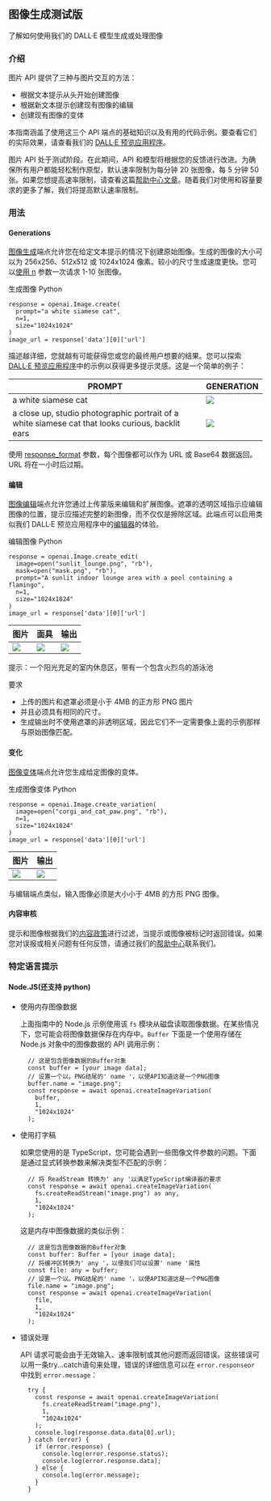 ## 图像生成测试版
了解如何使用我们的 DALL·E 模型生成或处理图像
### 介绍
图片 API 提供了三种与图片交互的方法：

- 根据文本提示从头开始创建图像
- 根据新文本提示创建现有图像的编辑
- 创建现有图像的变体

本指南涵盖了使用这三个 API 端点的基础知识以及有用的代码示例。要查看它们的实际效果，请查看我们的 [DALL·E 预览应用程序](https://labs.openai.com/)。

图片 API 处于测试阶段。在此期间，API 和模型将根据您的反馈进行改进。为确保所有用户都能轻松制作原型，默认速率限制为每分钟 20 张图像，每 5 分钟 50 张。如果您想提高速率限制，请查看这篇[帮助中心文章](https://help.openai.com/en/articles/6696591)。随着我们对使用和容量要求的更多了解，我们将提高默认速率限制。

### 用法
#### Generations
[图像生成](https://beta.openai.com/docs/api-reference/images/create)端点允许您在给定文本提示的情况下创建原始图像。生成的图像的大小可以为 256x256、512x512 或 1024x1024 像素。较小的尺寸生成速度更快。您可以[使用 n](http://localhost:5000/docs/api-reference/images/create#images/create-n) 参数一次请求 1-10 张图像。

生成图像
Python

	response = openai.Image.create(
	  prompt="a white siamese cat",
	  n=1,
	  size="1024x1024"
	)
	image_url = response['data'][0]['url']
描述越详细，您就越有可能获得您或您的最终用户想要的结果。您可以探索 [DALL·E 预览应用程序](https://labs.openai.com/)中的示例以获得更多提示灵感。这是一个简单的例子：

PROMPT| GENERATION
---|---
a white siamese cat| ![](./pic/Delle.webp)	
a close up, studio photographic portrait of a white siamese cat that looks curious, backlit ears|![](./pic/Delle1.webp)	
使用 [response_format](http://localhost:5000/docs/api-reference/images/create#images/create-response_format) 参数，每个图像都可以作为 URL 或 Base64 数据返回。URL 将在一小时后过期。

#### 编辑
[图像编辑](https://beta.openai.com/docs/api-reference/images/create-edit)端点允许您通过上传蒙版来编辑和扩展图像。遮罩的透明区域指示应编辑图像的位置，提示应描述完整的新图像，而不仅仅是擦除区域。此端点可以启用类似我们 DALL·E 预览应用程序中的[编辑器](https://labs.openai.com/editor)的体验。

编辑图像    Python

	response = openai.Image.create_edit(
	  image=open("sunlit_lounge.png", "rb"),
	  mask=open("mask.png", "rb"),
	  prompt="A sunlit indoor lounge area with a pool containing a flamingo",
	  n=1,
	  size="1024x1024"
	)
	image_url = response['data'][0]['url']
图片|面具|输出
---|---|---
![](./pic/image_edit_original.webp)|![](./pic/image_edit_mask.webp)|![](./pic/image_edit_output.webp)
提示：一个阳光充足的室内休息区，带有一个包含火烈鸟的游泳池

要求

- 上传的图片和遮罩必须是小于 4MB 的正方形 PNG 图片
- 并且必须具有相同的尺寸。
- 生成输出时不使用遮罩的非透明区域，因此它们不一定需要像上面的示例那样与原始图像匹配。

#### 变化
[图像变体](https://beta.openai.com/docs/api-reference/images/create-variation)端点允许您生成给定图像的变体。

生成图像变体  Python

	response = openai.Image.create_variation(
	  image=open("corgi_and_cat_paw.png", "rb"),
	  n=1,
	  size="1024x1024"
	)
	image_url = response['data'][0]['url']
图片|输出
---|---
![](./pic/image_variation_original.webp)|![](./pic/image_variation_output.webp)
	
与编辑端点类似，输入图像必须是大小小于 4MB 的方形 PNG 图像。

#### 内容审核
提示和图像根据我们的[内容政策](https://labs.openai.com/policies/content-policy)进行过滤，当提示或图像被标记时返回错误。如果您对误报或相关问题有任何反馈，请通过我们的[帮助中心](https://help.openai.com/)联系我们。

### 特定语言提示
#### Node.JS(还支持 python)
- 使用内存图像数据

	上面指南中的 Node.js 示例使用该 `fs` 模块从磁盘读取图像数据。在某些情况下，您可能会将图像数据保存在内存中。`Buffer` 下面是一个使用存储在 Node.js 对象中的图像数据的 API 调用示例：


		// 这是包含图像数据的Buffer对象
		const buffer = [your image data];
		// 设置一个以。PNG结尾的' name '，以便API知道这是一个PNG图像
		buffer.name = "image.png";
		const response = await openai.createImageVariation(
		  buffer,
		  1,
		  "1024x1024"
		);
- 使用打字稿

	如果您使用的是 TypeScript，您可能会遇到一些图像文件参数的问题。下面是通过显式转换参数来解决类型不匹配的示例：

		// 将 ReadStream 转换为' any '以满足TypeScript编译器的要求
		const response = await openai.createImageVariation(
		  fs.createReadStream("image.png") as any,
		  1,
		  "1024x1024"
		);
	这是内存中图像数据的类似示例：

		// 这是包含图像数据的Buffer对象
		const buffer: Buffer = [your image data];
		// 将缓冲区转换为' any '，以便我们可以设置' name '属性
		const file: any = buffer;
		// 设置一个以。PNG结尾的' name '，以便API知道这是一个PNG图像
		file.name = "image.png";
		const response = await openai.createImageVariation(
		  file,
		  1,
		  "1024x1024"
		);
- 错误处理

	API 请求可能会由于无效输入、速率限制或其他问题而返回错误。这些错误可以用一条try...catch语句来处理，错误的详细信息可以在 `error.responseor` 中找到 `error.message`：

		try {
		  const response = await openai.createImageVariation(
		    fs.createReadStream("image.png"),
		    1,
		    "1024x1024"
		  );
		  console.log(response.data.data[0].url);
		} catch (error) {
		  if (error.response) {
		    console.log(error.response.status);
		    console.log(error.response.data);
		  } else {
		    console.log(error.message);
		  }
		}